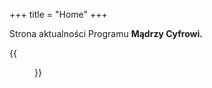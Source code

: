 +++
title = "Home"
+++

Strona aktualności Programu **Mądrzy Cyfrowi.**

{{<figure src="/img/nowybanerekMC.png" title="Termin rekrutacji edycji jesiennej to 15 października. Zarejestruj swoją placówkę już dziś!" >}}
